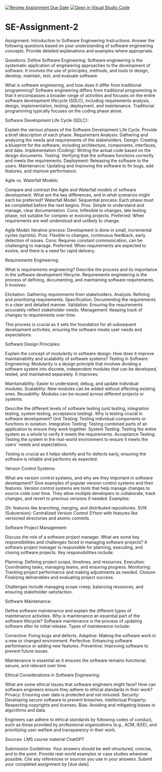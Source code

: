 [![Review Assignment Due Date](https://classroom.github.com/assets/deadline-readme-button-22041afd0340ce965d47ae6ef1cefeee28c7c493a6346c4f15d667ab976d596c.svg)](https://classroom.github.com/a/-ucQIGTc)
[![Open in Visual Studio Code](https://classroom.github.com/assets/open-in-vscode-2e0aaae1b6195c2367325f4f02e2d04e9abb55f0b24a779b69b11b9e10269abc.svg)](https://classroom.github.com/online_ide?assignment_repo_id=15391022&assignment_repo_type=AssignmentRepo)
# SE-Assignment-2
Assignment: Introduction to Software Engineering
Instructions:
Answer the following questions based on your understanding of software engineering concepts. Provide detailed explanations and examples where appropriate.

Questions:
Define Software Engineering:
Software engineering is the systematic application of engineering approaches to the development of software. It involves the use of principles, methods, and tools to design, develop, maintain, test, and evaluate software.

What is software engineering, and how does it differ from traditional programming?
Software engineering differs from traditional programming in that it encompasses a broader range of activities and focuses on the entire software development lifecycle (SDLC), including requirements analysis, design, implementation, testing, deployment, and maintenance. Traditional programming typically focuses on the coding phase alone.

Software Development Life Cycle (SDLC):

Explain the various phases of the Software Development Life Cycle. Provide a brief description of each phase.
Requirement Analysis: Gathering and analyzing the needs and requirements of the stakeholders.
Design: Creating a blueprint for the software, including architecture, components, interfaces, and data.
Implementation (Coding): Writing the actual code based on the design documents.
Testing: Verifying that the software functions correctly and meets the requirements.
Deployment: Releasing the software to the users.
Maintenance: Updating and improving the software to fix bugs, add features, and improve performance.

Agile vs. Waterfall Models:

Compare and contrast the Agile and Waterfall models of software development. What are the key differences, and in what scenarios might each be preferred?
Waterfall Model:
Sequential process: Each phase must be completed before the next begins.
Pros: Simple to understand and manage, clear documentation.
Cons: Inflexible to changes, late testing phase, not suitable for complex or evolving projects.
Preferred: When requirements are well understood and unlikely to change.

Agile Model:
Iterative process: Development is done in small, incremental cycles (sprints).
Pros: Flexible to changes, continuous feedback, early detection of issues.
Cons: Requires constant communication, can be challenging to manage.
Preferred: When requirements are expected to evolve, and there is a need for rapid delivery.

Requirements Engineering:

What is requirements engineering? Describe the process and its importance in the software development lifecycle.
Requirements engineering is the process of defining, documenting, and maintaining software requirements. It involves:

Elicitation: Gathering requirements from stakeholders.
Analysis: Refining and prioritizing requirements.
Specification: Documenting the requirements in a clear and detailed manner.
Validation: Ensuring the requirements accurately reflect stakeholder needs.
Management: Keeping track of changes to requirements over time.

This process is crucial as it sets the foundation for all subsequent development activities, ensuring the software meets user needs and expectations.

Software Design Principles:

Explain the concept of modularity in software design. How does it improve maintainability and scalability of software systems?
Testing in Software Engineering:
Modularity is a design principle that involves dividing a software system into discrete, independent modules that can be developed, tested, and maintained separately. It improves:

Maintainability: Easier to understand, debug, and update individual modules.
Scalability: New modules can be added without affecting existing ones.
Reusability: Modules can be reused across different projects or systems.

Describe the different levels of software testing (unit testing, integration testing, system testing, acceptance testing). Why is testing crucial in software development?
Unit Testing: Testing individual components or functions in isolation.
Integration Testing: Testing combined parts of an application to ensure they work together.
System Testing: Testing the entire system as a whole to verify it meets the requirements.
Acceptance Testing: Testing the system in the real-world environment to ensure it meets the users' needs and expectations.

Testing is crucial as it helps identify and fix defects early, ensuring the software is reliable and performs as expected.

Version Control Systems:

What are version control systems, and why are they important in software development? Give examples of popular version control systems and their features.
Version control systems are tools that help manage changes to source code over time. They allow multiple developers to collaborate, track changes, and revert to previous versions if needed. Examples:

Git: features like branching, merging, and distributed repositories.
SVN (Subversion): Centralized Version Control SYtem with features like versioned directories and atomic commits.

Software Project Management:

Discuss the role of a software project manager. What are some key responsibilities and challenges faced in managing software projects?
A software project manager is responsible for planning, executing, and closing software projects. Key responsibilities include:

Planning: Defining project scope, timelines, and resources.
Execution: Coordinating tasks, managing teams, and ensuring progress.
Monitoring: Tracking project performance and making adjustments as needed.
Closure: Finalizing deliverables and evaluating project success.

Challenges include managing scope creep, balancing resources, and ensuring stakeholder satisfaction.

Software Maintenance:

Define software maintenance and explain the different types of maintenance activities. Why is maintenance an essential part of the software lifecycle?
Software maintenance is the process of updating software after its initial release. Types of maintenance include:

Corrective: Fixing bugs and defects.
Adaptive: Making the software work in a new or changed environment.
Perfective: Enhancing software performance or adding new features.
Preventive: Improving software to prevent future issues.

Maintenance is essential as it ensures the software remains functional, secure, and relevant over time.

Ethical Considerations in Software Engineering:

What are some ethical issues that software engineers might face? How can software engineers ensure they adhere to ethical standards in their work?
Privacy: Ensuring user data is protected and not misused.
Security: Developing secure software to prevent breaches.
Intellectual Property: Respecting copyrights and licenses.
Bias: Avoiding and mitigating biases in algorithms and data.

Engineers can adhere to ethical standards by following codes of conduct, such as those provided by professional organizations (e.g., ACM, IEEE), and prioritizing user welfare and transparency in their work.

Sources:
LMS course material
ChatGPT

Submission Guidelines:
Your answers should be well-structured, concise, and to the point.
Provide real-world examples or case studies wherever possible.
Cite any references or sources you use in your answers.
Submit your completed assignment by [due date].
